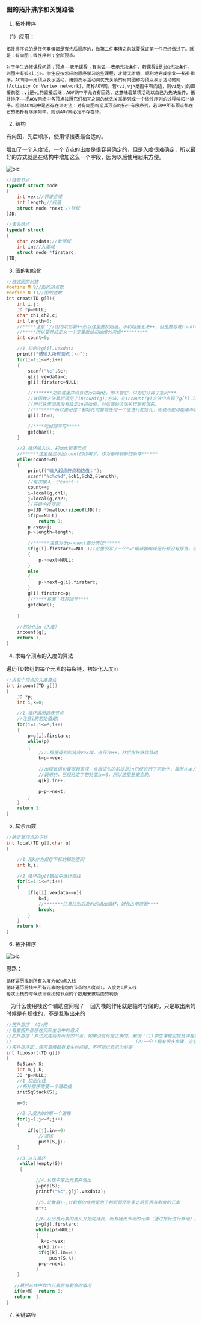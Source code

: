 ### 图的拓扑排序和关键路径

1. 拓扑排序

（1）应用：

    拓扑排序说的是任何事情都是有先后顺序的，做第二件事情之前就要保证第一件已经做过了。就是：有向图；线性序列；全部顶点。

    对于学生选修课程问题：顶点——表示课程；有向弧——表示先决条件，若课程i是j的先决条件，则图中有弧<i,j>。学生应按怎样的顺序学习这些课程，才能无矛盾、顺利地完成学业——拓扑排序。AOV网——用顶点表示活动，用弧表示活动间优先关系的有向图称为顶点表示活动的网(Activity On Vertex network)，简称AOV网。若<vi,vj>是图中有向边，则vi是vj的直接前驱；vj是vi的直接后继；AOV网中不允许有回路，这意味着某项活动以自己为先决条件。拓扑排序——把AOV网络中各顶点按照它们相互之间的优先关系排列成一个线性序列的过程叫拓扑排序。检测AOV网中是否存在环方法：对有向图构造其顶点的拓扑有序序列，若网中所有顶点都在它的拓扑有序序列中，则该AOV网必定不存在环。


2. 结构

有向图，先后顺序，使用邻接表最合适的。

增加了一个入度域，一个节点的出度是很容易确定的，但是入度很难确定，所以最好的方式就是在结构中增加这么一个字段，因为以后使用起来方便。

![pic](pic/32.jpg)

```c
//链表节点
typedef struct node
{
	int vex;//邻接点域
	int length;//权值
	struct node *next;//链域
}JD;

//表头结点
typedef struct 
{
	char vexdata;//数据域
	int in;//入度域
	struct node *firstarc;
}TD;
```

3. 图的初始化

```c
//链式图的创建
#define M 9//图的顶点数
#define N 11//图的边数
int creat(TD g[]){
	int i,j;
	JD *p=NULL;
	char ch1,ch2,c;
	int length=0;
	//*****注意：//因为以后要++所以这里要初始值，不初始值无法++，但是要写成count=count+1的形式***********
	//*****所以要养成定义一个变量就给初始值的习惯**********
	int count=0;

	//1.初始化g[i].vexdata
	printf("请输入所有顶点：\n");
	for(i=1;i<=M;i++)
	{
		scanf("%c",&c);
		g[i].vexdata=c;
		g[i].firstarc=NULL;

		//*******之前这里并没有进行初始化，即不管它，只为它开辟了空间***
		//该函数方法最后调用了incount(g);方法，在incount(g)方法中出现了g[k].in++语句，自增语句出现的前提是in已经有一个初始值了，
		//所以这里如果没有给定in初始值，对后面的方法执行是有误的。
		//********所以要记住：初始化时要将任何一个值进行初始化，即使现在可能用不到它，但是保不定以后可能会用到，所以一定要初始化*********
		g[i].in=0;

		//****吃掉回车符*****
		getchar();
	}

	//2.循环输入边，初始化链表节点
	//******这里就显示出count的作用了，作为循环判断的条件******
	while(count!=N)
	{
		printf("输入起点终点和边值：");
		scanf("%c%c%d",&ch1,&ch2,&length);
		//每次输入一个count++
		count++;
		i=local(g,ch1);
		j=local(g,ch2);
		//开辟内存空间
		p=(JD *)malloc(sizeof(JD));
		if(p==NULL)
			return 0;
		p->vex=j;
		p->length=length;

		//******注意对于p->next要分情况******
		if(g[i].firstarc==NULL)//这里少写了一个"="编译器编译运行都没有报错，但是输出结果错了
		{
			p->next=NULL;
		}
		else
		{
			p->next=g[i].firstarc;
		}
		g[i].firstarc=p;
		//*****易漏：吃掉回车****
		getchar();
		
	}

	//初始化in（入度）
	incount(g);
	return 1;
}
```

4. 求每个顶点的入度的算法

遍历TD数组的每个元素的每条链，初始化入度in

```c
//求每个顶点的入度算法
int incount(TD g[])
{
	JD *p;
	int i,k=0;

	//1.循环遍历链表节点
	//注意i的初始值是1
	for(i=1;i<=M;i++)
	{
		p=g[i].firstarc;
		while(p)
		{
			//2.根据得到的链表vex域，进行in++，然后指针继续移动
			k=p->vex;
			
			//出现该语句要提起重视：自增语句的前提是in已经进行了初始化，虽然在本方法中没有进行初始化，但是该方法是被int creat(TD g[])方法
			//调用的，已经给定了初始值in=0，所以这里是安全的。
			g[k].in++;

			p=p->next;
		}
	}
	return 1;
}
```

5. 其余函数

```c
//确定某顶点的下标
int local(TD g[],char u)
{

	//1.用k作为保存下标的辅助空间
	int k,i;

	//2.循环在g[]数组中进行查找
	for(i=1;i<=M;i++)
	{
		if(g[i].vexdata==u){
			k=i;
			//*******注意找到后及时的退出循环，避免占用资源****
			break;
		}
	}
	return k;
}

```
6. 拓扑排序

![pic](pic/33.jpg)

思路：

    循环遍历找到所有入度为0的点入栈
    循环遍历将栈中所有元素的指向的节点的入度减1，入度为0后入栈
    每次出栈的时候统计输出的节点的个数用来做后面的判断
    
    为什么使用栈这个辅助空间呢？
    因为栈的作用就是临时存储的，只是取出来的时候是有规律的，不是乱取出来的

```c
//拓扑排序  AOV网
//看重拓扑排序在实际生活中的意义
//拓扑排序：算法完成后有所有的节点，如果没有环是正确的。案例：(1)学生课程安排及课程学习顺序是有先后的，不可以出现矛盾，不可以出现环
//										        (2)一个工程有很多步骤，这些步骤也是有顺序的，不可以出现环的现象
//拓扑排序即：任何事情都有发生的前提，不可能以自己为前提
int toposort(TD g[])
{   
    SqStack S;
    int m,j,k;
	JD *p=NULL;
	//1.初始化栈
	//拓扑排序需要一个辅助栈
    initSqStack(S);

    m=0;

	//2.入度为0的第一个进栈
    for(j=1;j<=M;j++)
	{
		if(g[j].in==0) 
			//进栈
			push(S,j);
	}

	//3.进入循环
     while(!empty(S))
     {  

		   //4.从栈中取出元素并输出
		   j=pop(S);
		   printf("%c",g[j].vexdata);

		   //5.计数器++,计数器的作用是为了判断循环结束之后是否有剩余的元素
		   m++;

		   //6.从出栈元素的表头开始向链表，所有链表节点的元素（通过指针进行移动）入度in--,当入度为0时进栈.
		   p=g[j].firstarc;
		   while(p!=NULL)
		   {     
			 k=p->vex;
			g[k].in--;
			if(g[k].in==0)
				push(S,k);
			p=p->next;
		   }
    }

   //最后从栈中取出元素后有剩余的情况
   if(m<M)  return 0;
   return  1;
}
```

7. 关键路径

